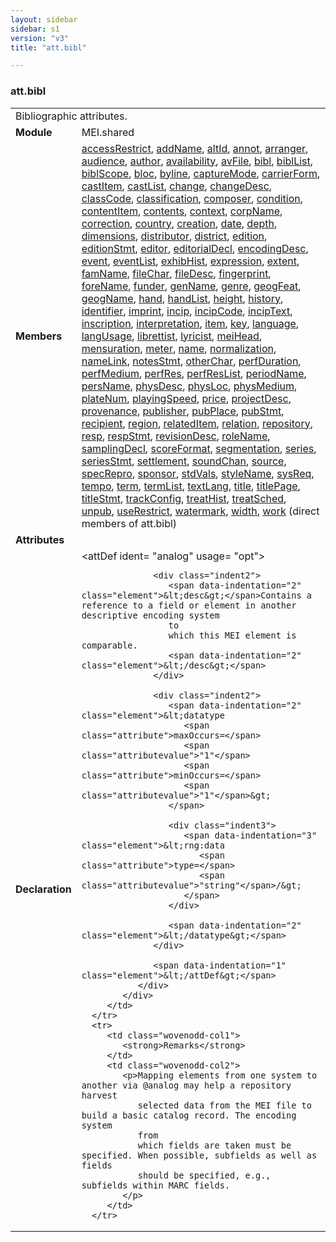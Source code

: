 ```yaml
---
layout: sidebar
sidebar: s1
version: "v3"
title: "att.bibl"

---
```


<div class="classSpec att">
   <h3 id="att.bibl">att.bibl</h3>
   <table class="wovenodd">
      <tr>
         <td colspan="2" class="wovenodd-col2">Bibliographic attributes.</td>
      </tr>
      <tr>
         <td class="wovenodd-col1">
            <strong>Module</strong>
         </td>
         <td class="wovenodd-col2">MEI.shared</td>
      </tr>
      <tr>
         <td class="wovenodd-col1">
            <strong>Members</strong>
         </td>
         <td class="wovenodd-col2">
            <div class="parent">
               <div>
                  <a class="link_odd_elementSpec" href="/{{ site.baseurl }}/{{ page.version }}/elements/accessRestrict.html">accessRestrict</a>, 
                  <a class="link_odd_elementSpec" href="/{{ site.baseurl }}/{{ page.version }}/elements/addName.html">addName</a>, 
                  <a class="link_odd_elementSpec" href="/{{ site.baseurl }}/{{ page.version }}/elements/altId.html">altId</a>, 
                  <a class="link_odd_elementSpec" href="/{{ site.baseurl }}/{{ page.version }}/elements/annot.html">annot</a>, 
                  <a class="link_odd_elementSpec" href="/{{ site.baseurl }}/{{ page.version }}/elements/arranger.html">arranger</a>, 
                  <a class="link_odd_elementSpec" href="/{{ site.baseurl }}/{{ page.version }}/elements/audience.html">audience</a>, 
                  <a class="link_odd_elementSpec" href="/{{ site.baseurl }}/{{ page.version }}/elements/author.html">author</a>, 
                  <a class="link_odd_elementSpec" href="/{{ site.baseurl }}/{{ page.version }}/elements/availability.html">availability</a>, 
                  <a class="link_odd_elementSpec" href="/{{ site.baseurl }}/{{ page.version }}/elements/avFile.html">avFile</a>, 
                  <a class="link_odd_elementSpec" href="/{{ site.baseurl }}/{{ page.version }}/elements/bibl.html">bibl</a>, 
                  <a class="link_odd_elementSpec" href="/{{ site.baseurl }}/{{ page.version }}/elements/biblList.html">biblList</a>, 
                  <a class="link_odd_elementSpec" href="/{{ site.baseurl }}/{{ page.version }}/elements/biblScope.html">biblScope</a>, 
                  <a class="link_odd_elementSpec" href="/{{ site.baseurl }}/{{ page.version }}/elements/bloc.html">bloc</a>, 
                  <a class="link_odd_elementSpec" href="/{{ site.baseurl }}/{{ page.version }}/elements/byline.html">byline</a>, 
                  <a class="link_odd_elementSpec" href="/{{ site.baseurl }}/{{ page.version }}/elements/captureMode.html">captureMode</a>, 
                  <a class="link_odd_elementSpec" href="/{{ site.baseurl }}/{{ page.version }}/elements/carrierForm.html">carrierForm</a>, 
                  <a class="link_odd_elementSpec" href="/{{ site.baseurl }}/{{ page.version }}/elements/castItem.html">castItem</a>, 
                  <a class="link_odd_elementSpec" href="/{{ site.baseurl }}/{{ page.version }}/elements/castList.html">castList</a>, 
                  <a class="link_odd_elementSpec" href="/{{ site.baseurl }}/{{ page.version }}/elements/change.html">change</a>, 
                  <a class="link_odd_elementSpec" href="/{{ site.baseurl }}/{{ page.version }}/elements/changeDesc.html">changeDesc</a>, 
                  <a class="link_odd_elementSpec" href="/{{ site.baseurl }}/{{ page.version }}/elements/classCode.html">classCode</a>, 
                  <a class="link_odd_elementSpec" href="/{{ site.baseurl }}/{{ page.version }}/elements/classification.html">classification</a>, 
                  <a class="link_odd_elementSpec" href="/{{ site.baseurl }}/{{ page.version }}/elements/composer.html">composer</a>, 
                  <a class="link_odd_elementSpec" href="/{{ site.baseurl }}/{{ page.version }}/elements/condition.html">condition</a>, 
                  <a class="link_odd_elementSpec" href="/{{ site.baseurl }}/{{ page.version }}/elements/contentItem.html">contentItem</a>, 
                  <a class="link_odd_elementSpec" href="/{{ site.baseurl }}/{{ page.version }}/elements/contents.html">contents</a>, 
                  <a class="link_odd_elementSpec" href="/{{ site.baseurl }}/{{ page.version }}/elements/context.html">context</a>, 
                  <a class="link_odd_elementSpec" href="/{{ site.baseurl }}/{{ page.version }}/elements/corpName.html">corpName</a>, 
                  <a class="link_odd_elementSpec" href="/{{ site.baseurl }}/{{ page.version }}/elements/correction.html">correction</a>, 
                  <a class="link_odd_elementSpec" href="/{{ site.baseurl }}/{{ page.version }}/elements/country.html">country</a>, 
                  <a class="link_odd_elementSpec" href="/{{ site.baseurl }}/{{ page.version }}/elements/creation.html">creation</a>, 
                  <a class="link_odd_elementSpec" href="/{{ site.baseurl }}/{{ page.version }}/elements/date.html">date</a>, 
                  <a class="link_odd_elementSpec" href="/{{ site.baseurl }}/{{ page.version }}/elements/depth.html">depth</a>, 
                  <a class="link_odd_elementSpec" href="/{{ site.baseurl }}/{{ page.version }}/elements/dimensions.html">dimensions</a>, 
                  <a class="link_odd_elementSpec" href="/{{ site.baseurl }}/{{ page.version }}/elements/distributor.html">distributor</a>, 
                  <a class="link_odd_elementSpec" href="/{{ site.baseurl }}/{{ page.version }}/elements/district.html">district</a>, 
                  <a class="link_odd_elementSpec" href="/{{ site.baseurl }}/{{ page.version }}/elements/edition.html">edition</a>, 
                  <a class="link_odd_elementSpec" href="/{{ site.baseurl }}/{{ page.version }}/elements/editionStmt.html">editionStmt</a>, 
                  <a class="link_odd_elementSpec" href="/{{ site.baseurl }}/{{ page.version }}/elements/editor.html">editor</a>, 
                  <a class="link_odd_elementSpec" href="/{{ site.baseurl }}/{{ page.version }}/elements/editorialDecl.html">editorialDecl</a>, 
                  <a class="link_odd_elementSpec" href="/{{ site.baseurl }}/{{ page.version }}/elements/encodingDesc.html">encodingDesc</a>, 
                  <a class="link_odd_elementSpec" href="/{{ site.baseurl }}/{{ page.version }}/elements/event.html">event</a>, 
                  <a class="link_odd_elementSpec" href="/{{ site.baseurl }}/{{ page.version }}/elements/eventList.html">eventList</a>, 
                  <a class="link_odd_elementSpec" href="/{{ site.baseurl }}/{{ page.version }}/elements/exhibHist.html">exhibHist</a>, 
                  <a class="link_odd_elementSpec" href="/{{ site.baseurl }}/{{ page.version }}/elements/expression.html">expression</a>, 
                  <a class="link_odd_elementSpec" href="/{{ site.baseurl }}/{{ page.version }}/elements/extent.html">extent</a>, 
                  <a class="link_odd_elementSpec" href="/{{ site.baseurl }}/{{ page.version }}/elements/famName.html">famName</a>, 
                  <a class="link_odd_elementSpec" href="/{{ site.baseurl }}/{{ page.version }}/elements/fileChar.html">fileChar</a>, 
                  <a class="link_odd_elementSpec" href="/{{ site.baseurl }}/{{ page.version }}/elements/fileDesc.html">fileDesc</a>, 
                  <a class="link_odd_elementSpec" href="/{{ site.baseurl }}/{{ page.version }}/elements/fingerprint.html">fingerprint</a>, 
                  <a class="link_odd_elementSpec" href="/{{ site.baseurl }}/{{ page.version }}/elements/foreName.html">foreName</a>, 
                  <a class="link_odd_elementSpec" href="/{{ site.baseurl }}/{{ page.version }}/elements/funder.html">funder</a>, 
                  <a class="link_odd_elementSpec" href="/{{ site.baseurl }}/{{ page.version }}/elements/genName.html">genName</a>, 
                  <a class="link_odd_elementSpec" href="/{{ site.baseurl }}/{{ page.version }}/elements/genre.html">genre</a>, 
                  <a class="link_odd_elementSpec" href="/{{ site.baseurl }}/{{ page.version }}/elements/geogFeat.html">geogFeat</a>, 
                  <a class="link_odd_elementSpec" href="/{{ site.baseurl }}/{{ page.version }}/elements/geogName.html">geogName</a>, 
                  <a class="link_odd_elementSpec" href="/{{ site.baseurl }}/{{ page.version }}/elements/hand.html">hand</a>, 
                  <a class="link_odd_elementSpec" href="/{{ site.baseurl }}/{{ page.version }}/elements/handList.html">handList</a>, 
                  <a class="link_odd_elementSpec" href="/{{ site.baseurl }}/{{ page.version }}/elements/height.html">height</a>, 
                  <a class="link_odd_elementSpec" href="/{{ site.baseurl }}/{{ page.version }}/elements/history.html">history</a>, 
                  <a class="link_odd_elementSpec" href="/{{ site.baseurl }}/{{ page.version }}/elements/identifier.html">identifier</a>, 
                  <a class="link_odd_elementSpec" href="/{{ site.baseurl }}/{{ page.version }}/elements/imprint.html">imprint</a>, 
                  <a class="link_odd_elementSpec" href="/{{ site.baseurl }}/{{ page.version }}/elements/incip.html">incip</a>, 
                  <a class="link_odd_elementSpec" href="/{{ site.baseurl }}/{{ page.version }}/elements/incipCode.html">incipCode</a>, 
                  <a class="link_odd_elementSpec" href="/{{ site.baseurl }}/{{ page.version }}/elements/incipText.html">incipText</a>, 
                  <a class="link_odd_elementSpec" href="/{{ site.baseurl }}/{{ page.version }}/elements/inscription.html">inscription</a>, 
                  <a class="link_odd_elementSpec" href="/{{ site.baseurl }}/{{ page.version }}/elements/interpretation.html">interpretation</a>, 
                  <a class="link_odd_elementSpec" href="/{{ site.baseurl }}/{{ page.version }}/elements/item.html">item</a>, 
                  <a class="link_odd_elementSpec" href="/{{ site.baseurl }}/{{ page.version }}/elements/key.html">key</a>, 
                  <a class="link_odd_elementSpec" href="/{{ site.baseurl }}/{{ page.version }}/elements/language.html">language</a>, 
                  <a class="link_odd_elementSpec" href="/{{ site.baseurl }}/{{ page.version }}/elements/langUsage.html">langUsage</a>, 
                  <a class="link_odd_elementSpec" href="/{{ site.baseurl }}/{{ page.version }}/elements/librettist.html">librettist</a>, 
                  <a class="link_odd_elementSpec" href="/{{ site.baseurl }}/{{ page.version }}/elements/lyricist.html">lyricist</a>, 
                  <a class="link_odd_elementSpec" href="/{{ site.baseurl }}/{{ page.version }}/elements/meiHead.html">meiHead</a>, 
                  <a class="link_odd_elementSpec" href="/{{ site.baseurl }}/{{ page.version }}/elements/mensuration.html">mensuration</a>, 
                  <a class="link_odd_elementSpec" href="/{{ site.baseurl }}/{{ page.version }}/elements/meter.html">meter</a>, 
                  <a class="link_odd_elementSpec" href="/{{ site.baseurl }}/{{ page.version }}/elements/name.html">name</a>, 
                  <a class="link_odd_elementSpec" href="/{{ site.baseurl }}/{{ page.version }}/elements/normalization.html">normalization</a>, 
                  <a class="link_odd_elementSpec" href="/{{ site.baseurl }}/{{ page.version }}/elements/nameLink.html">nameLink</a>, 
                  <a class="link_odd_elementSpec" href="/{{ site.baseurl }}/{{ page.version }}/elements/notesStmt.html">notesStmt</a>, 
                  <a class="link_odd_elementSpec" href="/{{ site.baseurl }}/{{ page.version }}/elements/otherChar.html">otherChar</a>, 
                  <a class="link_odd_elementSpec" href="/{{ site.baseurl }}/{{ page.version }}/elements/perfDuration.html">perfDuration</a>, 
                  <a class="link_odd_elementSpec" href="/{{ site.baseurl }}/{{ page.version }}/elements/perfMedium.html">perfMedium</a>, 
                  <a class="link_odd_elementSpec" href="/{{ site.baseurl }}/{{ page.version }}/elements/perfRes.html">perfRes</a>, 
                  <a class="link_odd_elementSpec" href="/{{ site.baseurl }}/{{ page.version }}/elements/perfResList.html">perfResList</a>, 
                  <a class="link_odd_elementSpec" href="/{{ site.baseurl }}/{{ page.version }}/elements/periodName.html">periodName</a>, 
                  <a class="link_odd_elementSpec" href="/{{ site.baseurl }}/{{ page.version }}/elements/persName.html">persName</a>, 
                  <a class="link_odd_elementSpec" href="/{{ site.baseurl }}/{{ page.version }}/elements/physDesc.html">physDesc</a>, 
                  <a class="link_odd_elementSpec" href="/{{ site.baseurl }}/{{ page.version }}/elements/physLoc.html">physLoc</a>, 
                  <a class="link_odd_elementSpec" href="/{{ site.baseurl }}/{{ page.version }}/elements/physMedium.html">physMedium</a>, 
                  <a class="link_odd_elementSpec" href="/{{ site.baseurl }}/{{ page.version }}/elements/plateNum.html">plateNum</a>, 
                  <a class="link_odd_elementSpec" href="/{{ site.baseurl }}/{{ page.version }}/elements/playingSpeed.html">playingSpeed</a>, 
                  <a class="link_odd_elementSpec" href="/{{ site.baseurl }}/{{ page.version }}/elements/price.html">price</a>, 
                  <a class="link_odd_elementSpec" href="/{{ site.baseurl }}/{{ page.version }}/elements/projectDesc.html">projectDesc</a>, 
                  <a class="link_odd_elementSpec" href="/{{ site.baseurl }}/{{ page.version }}/elements/provenance.html">provenance</a>, 
                  <a class="link_odd_elementSpec" href="/{{ site.baseurl }}/{{ page.version }}/elements/publisher.html">publisher</a>, 
                  <a class="link_odd_elementSpec" href="/{{ site.baseurl }}/{{ page.version }}/elements/pubPlace.html">pubPlace</a>, 
                  <a class="link_odd_elementSpec" href="/{{ site.baseurl }}/{{ page.version }}/elements/pubStmt.html">pubStmt</a>, 
                  <a class="link_odd_elementSpec" href="/{{ site.baseurl }}/{{ page.version }}/elements/recipient.html">recipient</a>, 
                  <a class="link_odd_elementSpec" href="/{{ site.baseurl }}/{{ page.version }}/elements/region.html">region</a>, 
                  <a class="link_odd_elementSpec" href="/{{ site.baseurl }}/{{ page.version }}/elements/relatedItem.html">relatedItem</a>, 
                  <a class="link_odd_elementSpec" href="/{{ site.baseurl }}/{{ page.version }}/elements/relation.html">relation</a>, 
                  <a class="link_odd_elementSpec" href="/{{ site.baseurl }}/{{ page.version }}/elements/repository.html">repository</a>, 
                  <a class="link_odd_elementSpec" href="/{{ site.baseurl }}/{{ page.version }}/elements/resp.html">resp</a>, 
                  <a class="link_odd_elementSpec" href="/{{ site.baseurl }}/{{ page.version }}/elements/respStmt.html">respStmt</a>, 
                  <a class="link_odd_elementSpec" href="/{{ site.baseurl }}/{{ page.version }}/elements/revisionDesc.html">revisionDesc</a>, 
                  <a class="link_odd_elementSpec" href="/{{ site.baseurl }}/{{ page.version }}/elements/roleName.html">roleName</a>, 
                  <a class="link_odd_elementSpec" href="/{{ site.baseurl }}/{{ page.version }}/elements/samplingDecl.html">samplingDecl</a>, 
                  <a class="link_odd_elementSpec" href="/{{ site.baseurl }}/{{ page.version }}/elements/scoreFormat.html">scoreFormat</a>, 
                  <a class="link_odd_elementSpec" href="/{{ site.baseurl }}/{{ page.version }}/elements/segmentation.html">segmentation</a>, 
                  <a class="link_odd_elementSpec" href="/{{ site.baseurl }}/{{ page.version }}/elements/series.html">series</a>, 
                  <a class="link_odd_elementSpec" href="/{{ site.baseurl }}/{{ page.version }}/elements/seriesStmt.html">seriesStmt</a>, 
                  <a class="link_odd_elementSpec" href="/{{ site.baseurl }}/{{ page.version }}/elements/settlement.html">settlement</a>, 
                  <a class="link_odd_elementSpec" href="/{{ site.baseurl }}/{{ page.version }}/elements/soundChan.html">soundChan</a>, 
                  <a class="link_odd_elementSpec" href="/{{ site.baseurl }}/{{ page.version }}/elements/source.html">source</a>, 
                  <a class="link_odd_elementSpec" href="/{{ site.baseurl }}/{{ page.version }}/elements/specRepro.html">specRepro</a>, 
                  <a class="link_odd_elementSpec" href="/{{ site.baseurl }}/{{ page.version }}/elements/sponsor.html">sponsor</a>, 
                  <a class="link_odd_elementSpec" href="/{{ site.baseurl }}/{{ page.version }}/elements/stdVals.html">stdVals</a>, 
                  <a class="link_odd_elementSpec" href="/{{ site.baseurl }}/{{ page.version }}/elements/styleName.html">styleName</a>, 
                  <a class="link_odd_elementSpec" href="/{{ site.baseurl }}/{{ page.version }}/elements/sysReq.html">sysReq</a>, 
                  <a class="link_odd_elementSpec" href="/{{ site.baseurl }}/{{ page.version }}/elements/tempo.html">tempo</a>, 
                  <a class="link_odd_elementSpec" href="/{{ site.baseurl }}/{{ page.version }}/elements/term.html">term</a>, 
                  <a class="link_odd_elementSpec" href="/{{ site.baseurl }}/{{ page.version }}/elements/termList.html">termList</a>, 
                  <a class="link_odd_elementSpec" href="/{{ site.baseurl }}/{{ page.version }}/elements/textLang.html">textLang</a>, 
                  <a class="link_odd_elementSpec" href="/{{ site.baseurl }}/{{ page.version }}/elements/title.html">title</a>, 
                  <a class="link_odd_elementSpec" href="/{{ site.baseurl }}/{{ page.version }}/elements/titlePage.html">titlePage</a>, 
                  <a class="link_odd_elementSpec" href="/{{ site.baseurl }}/{{ page.version }}/elements/titleStmt.html">titleStmt</a>, 
                  <a class="link_odd_elementSpec" href="/{{ site.baseurl }}/{{ page.version }}/elements/trackConfig.html">trackConfig</a>, 
                  <a class="link_odd_elementSpec" href="/{{ site.baseurl }}/{{ page.version }}/elements/treatHist.html">treatHist</a>, 
                  <a class="link_odd_elementSpec" href="/{{ site.baseurl }}/{{ page.version }}/elements/treatSched.html">treatSched</a>, 
                  <a class="link_odd_elementSpec" href="/{{ site.baseurl }}/{{ page.version }}/elements/unpub.html">unpub</a>, 
                  <a class="link_odd_elementSpec" href="/{{ site.baseurl }}/{{ page.version }}/elements/useRestrict.html">useRestrict</a>, 
                  <a class="link_odd_elementSpec" href="/{{ site.baseurl }}/{{ page.version }}/elements/watermark.html">watermark</a>, 
                  <a class="link_odd_elementSpec" href="/{{ site.baseurl }}/{{ page.version }}/elements/width.html">width</a>, 
                  <a class="link_odd_elementSpec" href="/{{ site.baseurl }}/{{ page.version }}/elements/work.html">work</a> (direct members of att.bibl)
               </div>
            </div>
         </td>
      </tr>
      <tr>
         <td class="wovenodd-col1">
            <strong>Attributes</strong>
         </td>
         <td class="wovenodd-col2"></td>
      </tr>
      <tr>
         <td class="wovenodd-col1">
            <strong>Declaration</strong>
         </td>
         <td class="wovenodd-col2">
            <div xml:space="preserve" class="pre">
               <div class="indent1">
                  <span data-indentation="1" class="element">&lt;attDef 
                     <span class="attribute">ident=</span>
                     <span class="attributevalue">"analog"</span> 
                     <span class="attribute">usage=</span>
                     <span class="attributevalue">"opt"</span>&gt;
                  </span>
                  
                  <div class="indent2">
                     <span data-indentation="2" class="element">&lt;desc&gt;</span>Contains a reference to a field or element in another descriptive encoding system
                     to
                     which this MEI element is comparable.
                     <span data-indentation="2" class="element">&lt;/desc&gt;</span>
                  </div>
                  
                  <div class="indent2">
                     <span data-indentation="2" class="element">&lt;datatype 
                        <span class="attribute">maxOccurs=</span>
                        <span class="attributevalue">"1"</span> 
                        <span class="attribute">minOccurs=</span>
                        <span class="attributevalue">"1"</span>&gt;
                     </span>
                     
                     <div class="indent3">
                        <span data-indentation="3" class="element">&lt;rng:data 
                           <span class="attribute">type=</span>
                           <span class="attributevalue">"string"</span>/&gt;
                        </span>
                     </div>
                     
                     <span data-indentation="2" class="element">&lt;/datatype&gt;</span>
                  </div>
                  
                  <span data-indentation="1" class="element">&lt;/attDef&gt;</span>
               </div>
            </div>
         </td>
      </tr>
      <tr>
         <td class="wovenodd-col1">
            <strong>Remarks</strong>
         </td>
         <td class="wovenodd-col2">
            <p>Mapping elements from one system to another via @analog may help a repository harvest
               selected data from the MEI file to build a basic catalog record. The encoding system
               from
               which fields are taken must be specified. When possible, subfields as well as fields
               should be specified, e.g., subfields within MARC fields.
            </p>
         </td>
      </tr>
   </table>
</div>